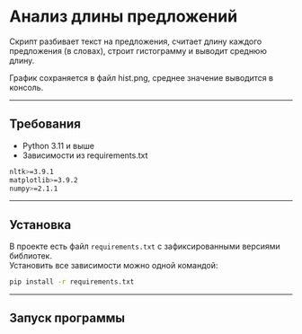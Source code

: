 # Анализ длины предложений

Скрипт разбивает текст на предложения, считает длину каждого предложения (в словах), строит гистограмму и выводит среднюю длину.

График сохраняется в файл hist.png, среднее значение выводится в консоль.

---
## Требования
- Python 3.11 и выше
- Зависимости из requirements.txt
```bash
nltk>=3.9.1
matplotlib>=3.9.2
numpy>=2.1.1
```
---

## Установка

В проекте есть файл `requirements.txt` с зафиксированными версиями библиотек.  
Установить все зависимости можно одной командой:

```bash
pip install -r requirements.txt
```
---
## Запуск программы

